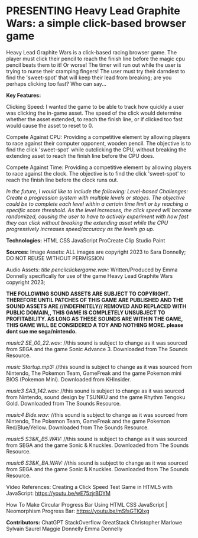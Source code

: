 # PRESENTING Heavy Lead Graphite Wars: a simple click-based browser game

Heavy Lead Graphite Wars is a click-based racing browser game. The player must click their pencil to reach the finish line before the magic cpu pencil beats them to it! Or worse! The timer will run out while the user is trying to nurse their cramping fingers! The user must try their darndest to find the 'sweet-spot' that will keep their lead from breaking; are you perhaps clicking too fast? Who can say...


**Key Features:** 

Clicking Speed: I wanted the game to be able to track how quickly a user was clicking the in-game asset. The speed of the click would determine whether the asset extended, to reach the finish line, or if clicked too fast would cause the asset to reset to 0.

Compete Against CPU: Providing a competitive element by allowing players to race against their computer opponent, wooden pencil. The objective is to find the click 'sweet-spot' while outclicking the CPU, without breaking the extending asset to reach the finish line before the CPU does. 

Compete Against Time: Providing a competitive element by allowing players to race against the clock. The objective is to find the click 'sweet-spot' to reach the finish line before the clock runs out. 

*In the future, I would like to include the following:
Level-based Challenges: Create a progression system with multiple levels or stages. The objective could be to complete each level within a certain time limit or by reaching a specific score threshold. As the level increases, the click speed will become randomized, causing the user to have to actively experiment with how fast they can click without breaking the extending asset while the CPU progressively increases speed/accuracy as the levels go up.*


**Technologies:** 
HTML
CSS
JavaScript
ProCreate
Clip Studio Paint

**Sources:**
Image Assets: ALL images are copyright 2023 to Sara Donnelly; DO NOT REUSE WITHOUT PERMISSION

Audio Assets: 
*title pencilclickergame.wav:* Written/Produced by Emma Donnelly specifically for use of the game Heavy Lead Graphite Wars copyright 2023;

**THE FOLLOWING SOUND ASSETS ARE SUBJECT TO COPYRIGHT. THEREFORE UNTIL PATCHES OF THIS GAME ARE PUBLISHED AND THE SOUND ASSETS ARE //INDEFINITELY// REMOVED AND REPLACED WITH PUBLIC DOMAIN,, THIS GAME IS COMPLETELY UNSUBJECT TO PROFITABILITY. AS LONG AS THESE SOUNDS ARE WITHIN THE GAME, THIS GAME WILL BE CONSIDERED A TOY AND NOTHING MORE. please dont sue me sega/nintendo.**

*music2 SE_00_22.wav:* //this sound is subject to change as it was sourced from SEGA and the game Sonic Advance 3. Downloaded from The Sounds Resource.

*music Startup.mp3:* //this sound is subject to change as it was sourced from Nintendo, The Pokemon Team, GameFreak and the game Pokemon mini BIOS (Pokemon Mini). Downloaded from KHInsider.

*music3 SA3_142.wav:* //this sound is subject to change as it was sourced from Nintendo, sound design by TSUNKU and the game Rhythm Tengoku Gold. Downloaded from The Sounds Resource.

*music4 Bide.wav:* //this sound is subject to change as it was sourced from Nintendo, The Pokemon Team, GameFreak and the game Pokemon Red/Blue/Yellow. Downloaded from The Sounds Resource.

*music5 S3&K_B5.WAV:* //this sound is subject to change as it was sourced from SEGA and the game Sonic & Knuckles. Downloaded from The Sounds Resource.

*music6 S3&K_BA.WAV:* //this sound is subject to change as it was sourced from SEGA and the game Sonic & Knuckles. Downloaded from The Sounds Resource.

Video References:
Creating a Click Speed Test Game in HTML5 with JavaScript: https://youtu.be/wE75zjrBDYM

How To Make Circular Progress Bar Using HTML CSS JavaScript | Neomorphism Progress Bar: https://youtu.be/mSfsGTIQlxg


**Contributors:**
ChatGPT
StackOverflow
GreatStack
Christopher Marlowe
Sylvain Saurel
Maggie Donnelly
Emma Donnelly



